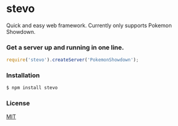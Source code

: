 # stevo

Quick and easy web framework. Currently only supports Pokemon Showdown.

### Get a server up and running in one line.
```js
require('stevo').createServer('PokemonShowdown');
```

### Installation
```bash
$ npm install stevo
```

### License
[MIT](License)
